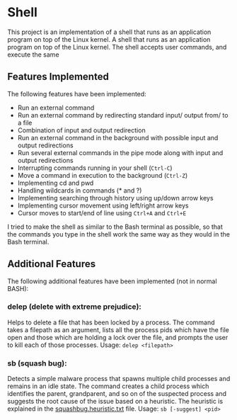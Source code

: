 # Shell

This project is an implementation of a shell that runs as an application program on top of the Linux kernel. A shell that runs as an application program on top of the Linux kernel. The shell accepts user commands, and execute the same

## Features Implemented

The following features have been implemented:

- Run an external command
- Run an external command by redirecting standard input/ output from/ to a file
- Combination of input and output redirection
- Run an external command in the background with possible input and output redirections
- Run several external commands in the pipe mode along with input and output redirections
- Interrupting commands running in your shell (`Ctrl-C`)
- Move a command in execution to the background (`Ctrl-Z`)
- Implementing cd and pwd
- Handling wildcards in commands (\* and ?)
- Implementing searching through history using up/down arrow keys
- Implementing cursor movement using left/right arrow keys
- Cursor moves to start/end of line using `Ctrl+A` and `Ctrl+E`

I tried to make the shell as similar to the Bash terminal as possible, so that the commands you type in the shell work the same way as they would in the Bash terminal.

## Additional Features

The following additional features have been implemented (not in normal BASH):

### delep (delete with extreme prejudice):

Helps to delete a file that has been locked by a process. The command takes a filepath as an argument, lists all the process pids which have the file open and those which are holding a lock over the file, and prompts the user to kill each of those processes.
Usage: `delep <filepath>`

### sb (squash bug):

Detects a simple malware process that spawns multiple child processes and remains in an idle state. The command creates a child process which identifies the parent, grandparent, and so on of the suspected process and suggests the root cause of the issue based on a heuristic. The heuristic is explained in the [squashbug.heuristic.txt](squashbug.heuristic.txt) file.
Usage: `sb [-suggest] <pid>`

